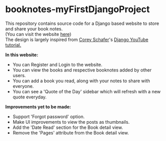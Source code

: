 # booknotes-myFirstDjangoProject
This repository contains source code for a Django based website to store and share your book notes.  
(You can visit the website <a href="http://srinidhikbhat.pythonanywhere.com/">here</a>)  
The design is largely inspired from <a href="https://github.com/CoreyMSchafer">Corey Schafer</a>'s <a href="https://www.youtube.com/playlist?list=PL-osiE80TeTtoQCKZ03TU5fNfx2UY6U4p">Django YouTube tutorial.</a>

**In this website:**  
- You can Register and Login to the website.
- You can view the books and respective booknotes added by other users.
- You can add a book you read, along with your notes to share with everyone.
- You can see a 'Quote of the Day' sidebar which will refresh with a new quote everyday.

**Improvements yet to be made:**  
- Support 'Forgot password' option.
- Make UI improvements to view the posts as thumbnails.
- Add the 'Date Read' section for the Book detail view.
- Remove the 'Pages' attribute from the Book detail view.
